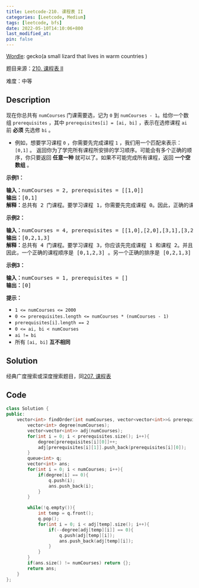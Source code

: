 ```yaml
---
title: Leetcode-210. 课程表 II
categories: [Leetcode, Medium]
tags: [leetcode, bfs]
date: 2022-05-10T14:10:06+800
last_modified_at: 
pin: false
---
```


[Wordle](https://www.nytimes.com/games/wordle/index.html): gecko(a small lizard that lives in warm countries )

题目来源：[210. 课程表 II](https://leetcode.cn/problems/course-schedule-ii/)

难度：中等

## Description

现在你总共有 `numCourses` 门课需要选，记为 `0` 到 `numCourses - 1`。给你一个数组 `prerequisites` ，其中 `prerequisites[i] = [ai, bi]` ，表示在选修课程 `ai` 前 **必须** 先选修 `bi` 。

- 例如，想要学习课程 `0` ，你需要先完成课程 `1` ，我们用一个匹配来表示：`[0,1]` 。
返回你为了学完所有课程所安排的学习顺序。可能会有多个正确的顺序，你只要返回 **任意一种** 就可以了。如果不可能完成所有课程，返回 **一个空数组** 。


**示例1：**

<pre>
<strong>输入：</strong>numCourses = 2, prerequisites = [[1,0]]
<strong>输出：</strong>[0,1]
<strong>解释：</strong>总共有 2 门课程。要学习课程 1，你需要先完成课程 0。因此，正确的课程顺序为 [0,1] 。
</pre>

**示例2：**

<pre>
<strong>输入：</strong>numCourses = 4, prerequisites = [[1,0],[2,0],[3,1],[3,2]]
<strong>输出：</strong>[0,2,1,3]
<strong>解释：</strong>总共有 4 门课程。要学习课程 3，你应该先完成课程 1 和课程 2。并且课程 1 和课程 2 都应该排在课程 0 之后。
因此，一个正确的课程顺序是 [0,1,2,3] 。另一个正确的排序是 [0,2,1,3] 。
</pre>


**示例3：**

<pre>
<strong>输入：</strong>numCourses = 1, prerequisites = []
<strong>输出：</strong>[0]
</pre>


**提示：**

- `1 <= numCourses <= 2000`
- `0 <= prerequisites.length <= numCourses * (numCourses - 1)`
- `prerequisites[i].length == 2`
- `0 <= ai, bi < numCourses`
- `ai != bi`
- 所有 `[ai, bi]` **互不相同**


## Solution

经典广度搜索或深度搜索题目，同[207. 课程表](https://leetcode-cn.com/problems/course-schedule/)


## Code
```c++
class Solution {
public:
    vector<int> findOrder(int numCourses, vector<vector<int>>& prerequisites) {
        vector<int> degree(numCourses);
        vector<vector<int>> adj(numCourses);
        for(int i = 0; i < prerequisites.size(); i++){
            degree[prerequisites[i][0]]++;
            adj[prerequisites[i][1]].push_back(prerequisites[i][0]);
        }
        queue<int> q;
        vector<int> ans;
        for(int i = 0; i < numCourses; i++){
            if(degree[i] == 0){
                q.push(i);
                ans.push_back(i);
            }
        }

        while(!q.empty()){
            int temp = q.front();
            q.pop();
            for(int i = 0; i < adj[temp].size(); i++){
                if(--degree[adj[temp][i]] == 0){
                    q.push(adj[temp][i]);
                    ans.push_back(adj[temp][i]);
                }
            }
        }
        if(ans.size() != numCourses) return {};
        return ans;
    }
};
```
